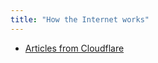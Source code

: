 ```yaml
---
title: "How the Internet works"
---
```


- [Articles from Cloudflare](https://www.cloudflare.com/learning/)
